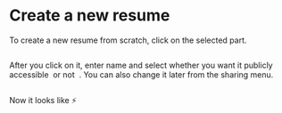# Create a new resume

To create a new resume from scratch, click on the selected part.

<figure><img src="https://res.cloudinary.com/dn2mupqo0/image/upload/v1655880844/CreateNew_kxvi9x.png" alt=""><figcaption></figcaption></figure>

After you click on it, enter name and select whether you want it publicly accessible <img src="https://res.cloudinary.com/dn2mupqo0/image/upload/v1655884469/on-button_a5kfbz.png" alt="" data-size="line"> or not <img src="https://res.cloudinary.com/dn2mupqo0/image/upload/v1655884949/off-button_rrkz3g.png" alt="" data-size="line"> . You can also change it later from the sharing menu.

<figure><img src="https://res.cloudinary.com/dn2mupqo0/image/upload/v1655889311/toggle_jcmfix.gif" alt=""><figcaption></figcaption></figure>

Now it looks like ⚡

<figure><img src="https://res.cloudinary.com/dn2mupqo0/image/upload/v1655882355/Screenshot_2022-06-22_at_12.48.42_PM_dx6714.png" alt=""><figcaption></figcaption></figure>
